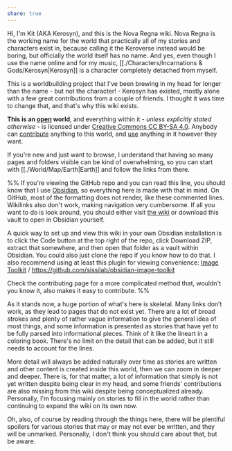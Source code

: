 ```yaml
---  
share: true  
---  
```

Hi, I'm Kit (AKA Kerosyn), and this is the Nova Regna wiki. Nova Regna is the working name for the world that practically all of my stories and characters exist in, because calling it the Keroverse instead would be boring, but officially the world itself has no name. And yes, even though I use the name online and for my music, [[./Characters/Incarnations & Gods/Kerosyn|Kerosyn]] is a character completely detached from myself.  
  
This is a worldbuilding project that I've been brewing in my head for longer than the name - but not the character! - Kerosyn has existed, mostly alone with a few great contributions from a couple of friends. I thought it was time to change that, and that's why this wiki exists.  
  
**This is an [open](https://opendefinition.org/) world**, and everything within it - *unless explicitly stated otherwise* - is licensed under [Creative Commons CC BY-SA 4.0](https://creativecommons.org/licenses/by-sa/4.0/). Anybody can [contribute](./CONTRIBUTING.md) anything to this world, and [use](./USAGE-GUIDELINES.md) anything in it however they want.  
  
If you're new and just want to browse, I understand that having so many pages and folders visible can be kind of overwhelming, so you can start with [[./World/Map/Earth|Earth]] and follow the links from there.  
  
%% If you're viewing the GitHub repo and you can read this line, you should know that I use [Obsidian](https://obsidian.md/), so everything here is made with that in mind. On GitHub, most of the formatting does not render, like these commented lines. Wikilinks also don't work, making navigation very cumbersome. If all you want to do is look around, you should either visit [the wiki](https://wiki.kerosyn.link) or download this vault to open in Obsidian yourself.  
  
A quick way to set up and view this wiki in your own Obsidian installation is to click the Code button at the top right of the repo, click Download ZIP, extract that somewhere, and then open that folder as a vault within Obsidian. You could also just clone the repo if you know how to do that. I also recommend using at least this plugin for viewing convenience: [Image Toolkit](obsidian://show-plugin?id=obsidian-image-toolkit ) / https://github.com/sissilab/obsidian-image-toolkit  
  
Check the contributing page for a more complicated method that, wouldn't you know it, also makes it easy to contribute. %%  
  
As it stands now, a huge portion of what's here is skeletal. Many links don’t work, as they lead to pages that do not exist yet. There are a lot of broad strokes and plenty of rather vague information to give the general idea of most things, and some information is presented as stories that have yet to be fully parsed into informational pieces. Think of it like the lineart in a coloring book. There's no limit on the detail that can be added, but it still needs to account for the lines.  
  
More detail will always be added naturally over time as stories are written and other content is created inside this world, then we can zoom in deeper and deeper. There is, for that matter, a lot of information that simply is not yet written despite being clear in my head, and some friends' contributions are also missing from this wiki despite being conceptualized already. Personally, I'm focusing mainly on stories to fill in the world rather than continuing to expand the wiki on its own now.  
  
Oh, also, of course by reading through the things here, there will be plentiful spoilers for various stories that may or may not ever be written, and they will be unmarked. Personally, I don't think you should care about that, but be aware.